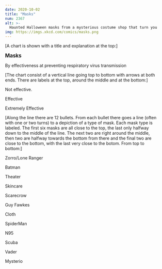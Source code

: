 ```yaml
---
date: 2020-10-02
title: "Masks"
num: 2367
alt: >-
  Haunted Halloween masks from a mysterious costume shop that turn you evil and grow into your skin score a surprisingly high 80% filtration efficiency in R. L. Stine-sponsored NIOSH tests.
img: https://imgs.xkcd.com/comics/masks.png
---
```

[A chart is shown with a title and explanation at the top:]

<big>**Masks**</big>

By effectiveness at preventing respiratory virus transmission

[The chart consist of a vertical line going top to bottom with arrows at both ends. There are labels at the top, around the middle and at the bottom:]

Not effective.

Effective

Extremely Effective

[Along the line there are 12 bullets. From each bullet there goes a line (often with one or two turns) to a depiction of a type of mask. Each mask type is labeled. The first six masks are all close to the top, the last only halfway down to the middle of the line. The next two are right around the middle, then two are halfway towards the bottom from there and the final two are close to the bottom, with the last very close to the botom. From top to bottom:]

Zorro/Lone Ranger

Batman

Theater

Skincare

Scarecrow

Guy Fawkes

Cloth

SpiderMan

N95

Scuba

Vader

Mysterio